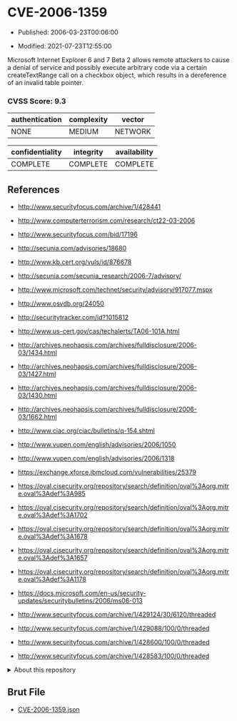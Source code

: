 # CVE-2006-1359

- Published: 2006-03-23T00:06:00

- Modified: 2021-07-23T12:55:00

Microsoft Internet Explorer 6 and 7 Beta 2 allows remote attackers to cause a denial of service and possibly execute arbitrary code via a certain createTextRange call on a checkbox object, which results in a dereference of an invalid table pointer.

### CVSS Score: **9.3**

| authentication | complexity | vector |
| --- | --- | --- |
| NONE | MEDIUM | NETWORK |

| confidentiality | integrity | availability |
| --- | --- | --- |
| COMPLETE | COMPLETE | COMPLETE |

## References

* http://www.securityfocus.com/archive/1/428441

* http://www.computerterrorism.com/research/ct22-03-2006

* http://www.securityfocus.com/bid/17196

* http://secunia.com/advisories/18680

* http://www.kb.cert.org/vuls/id/876678

* http://secunia.com/secunia_research/2006-7/advisory/

* http://www.microsoft.com/technet/security/advisory/917077.mspx

* http://www.osvdb.org/24050

* http://securitytracker.com/id?1015812

* http://www.us-cert.gov/cas/techalerts/TA06-101A.html

* http://archives.neohapsis.com/archives/fulldisclosure/2006-03/1434.html

* http://archives.neohapsis.com/archives/fulldisclosure/2006-03/1427.html

* http://archives.neohapsis.com/archives/fulldisclosure/2006-03/1430.html

* http://archives.neohapsis.com/archives/fulldisclosure/2006-03/1662.html

* http://www.ciac.org/ciac/bulletins/q-154.shtml

* http://www.vupen.com/english/advisories/2006/1050

* http://www.vupen.com/english/advisories/2006/1318

* https://exchange.xforce.ibmcloud.com/vulnerabilities/25379

* https://oval.cisecurity.org/repository/search/definition/oval%3Aorg.mitre.oval%3Adef%3A985

* https://oval.cisecurity.org/repository/search/definition/oval%3Aorg.mitre.oval%3Adef%3A1702

* https://oval.cisecurity.org/repository/search/definition/oval%3Aorg.mitre.oval%3Adef%3A1678

* https://oval.cisecurity.org/repository/search/definition/oval%3Aorg.mitre.oval%3Adef%3A1657

* https://oval.cisecurity.org/repository/search/definition/oval%3Aorg.mitre.oval%3Adef%3A1178

* https://docs.microsoft.com/en-us/security-updates/securitybulletins/2006/ms06-013

* http://www.securityfocus.com/archive/1/429124/30/6120/threaded

* http://www.securityfocus.com/archive/1/429088/100/0/threaded

* http://www.securityfocus.com/archive/1/428600/100/0/threaded

* http://www.securityfocus.com/archive/1/428583/100/0/threaded

<details>
<summary>About this repository</summary> 

  This repository is part of the project [Live Hack CVE](https://github.com/Live-Hack-CVE). Main website can be found [www.live-hack.org](https://www.live-hack.org) 
  
  Made by [Sn0wAlice](https://github.com/Sn0wAlice) for the people that care about security and need to have a feed of the latest CVEs. Hope you enjoy it, don't forget to star the repo and follow me on [Twitter](https://twitter.com/Sn0wAlice) and [Github](https://github.com/Sn0wAlice). And that is my [personnal website](https://www.alice-snow.me/)

  - [Home Page](https://github.com/Live-Hack-CVE)
  - [Framework](https://github.com/Live-Hack-CVE/cve-framework)
  - [CVE database](https://github.com/Live-Hack-CVE/full_database)
  - [Changelog](https://github.com/Live-Hack-CVE/Changelog)
</details>

## Brut File

* [CVE-2006-1359.json](https://raw.githubusercontent.com/Live-Hack-CVE/full_database/main/cves/2006/CVE-2006-1359.json)

